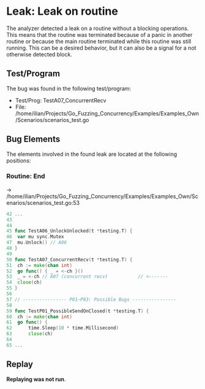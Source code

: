# Leak: Leak on routine

The analyzer detected a leak on a routine without a blocking operations.
This means that the routine was terminated because of a panic in another routine or because the main routine terminated while this routine was still running.
This can be a desired behavior, but it can also be a signal for a not otherwise detected block.

## Test/Program
The bug was found in the following test/program:

- Test/Prog: TestA07_ConcurrentRecv
- File: /home/ilian/Projects/Go_Fuzzing_Concurrency/Examples/Examples_Own/Scenarios/scenarios_test.go

## Bug Elements
The elements involved in the found leak are located at the following positions:

###  Routine: End
-> /home/ilian/Projects/Go_Fuzzing_Concurrency/Examples/Examples_Own/Scenarios/scenarios_test.go:53
```go
42 ...
43 
44 
45 func TestA06_UnlockUnlocked(t *testing.T) {
46 	var mu sync.Mutex
47 	mu.Unlock() // A06
48 }
49 
50 func TestA07_ConcurrentRecv(t *testing.T) {
51 	ch := make(chan int)
52 	go func() { _ = <-ch }()
53 	_ = <-ch // A07 (concurrent recv)           // <-------
54 	close(ch)
55 }
56 
57 // ---------------- P01–P03: Possible Bugs ----------------
58 
59 func TestP01_PossibleSendOnClosed(t *testing.T) {
60 	ch := make(chan int)
61 	go func() {
62 		time.Sleep(10 * time.Millisecond)
63 		close(ch)
64 
65 ...
```


## Replay
**Replaying was not run**.

